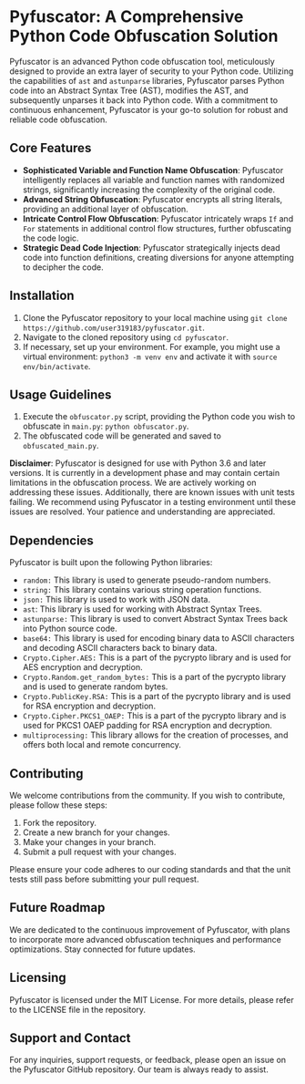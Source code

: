 # Pyfuscator: A Comprehensive Python Code Obfuscation Solution

Pyfuscator is an advanced Python code obfuscation tool, meticulously designed to provide an extra layer of security to your Python code. Utilizing the capabilities of `ast` and `astunparse` libraries, Pyfuscator parses Python code into an Abstract Syntax Tree (AST), modifies the AST, and subsequently unparses it back into Python code. With a commitment to continuous enhancement, Pyfuscator is your go-to solution for robust and reliable code obfuscation.

## Core Features

- **Sophisticated Variable and Function Name Obfuscation**: Pyfuscator intelligently replaces all variable and function names with randomized strings, significantly increasing the complexity of the original code.
- **Advanced String Obfuscation**: Pyfuscator encrypts all string literals, providing an additional layer of obfuscation.
- **Intricate Control Flow Obfuscation**: Pyfuscator intricately wraps `If` and `For` statements in additional control flow structures, further obfuscating the code logic.
- **Strategic Dead Code Injection**: Pyfuscator strategically injects dead code into function definitions, creating diversions for anyone attempting to decipher the code.

## Installation

1. Clone the Pyfuscator repository to your local machine using `git clone https://github.com/user319183/pyfuscator.git`.
2. Navigate to the cloned repository using `cd pyfuscator`.
3. If necessary, set up your environment. For example, you might use a virtual environment: `python3 -m venv env` and activate it with `source env/bin/activate`.

## Usage Guidelines

1. Execute the `obfuscator.py` script, providing the Python code you wish to obfuscate in `main.py`: `python obfuscator.py`.
2. The obfuscated code will be generated and saved to `obfuscated_main.py`.

**Disclaimer**: Pyfuscator is designed for use with Python 3.6 and later versions. It is currently in a development phase and may contain certain limitations in the obfuscation process. We are actively working on addressing these issues. Additionally, there are known issues with unit tests failing. We recommend using Pyfuscator in a testing environment until these issues are resolved. Your patience and understanding are appreciated.

## Dependencies

Pyfuscator is built upon the following Python libraries:

- `random:` This library is used to generate pseudo-random numbers.
- `string:` This library contains various string operation functions.
- `json:` This library is used to work with JSON data.
- `ast`: This library is used for working with Abstract Syntax Trees.
- `astunparse:` This library is used to convert Abstract Syntax Trees back into Python source code.
- `base64:` This library is used for encoding binary data to ASCII characters and decoding ASCII characters back to binary data.
- `Crypto.Cipher.AES:` This is a part of the pycrypto library and is used for AES encryption and decryption.
- `Crypto.Random.get_random_bytes:` This is a part of the pycrypto library and is used to generate random bytes.
- `Crypto.PublicKey.RSA:` This is a part of the pycrypto library and is used for RSA encryption and decryption.
- `Crypto.Cipher.PKCS1_OAEP:` This is a part of the pycrypto library and is used for PKCS1 OAEP padding for RSA encryption and decryption.
- `multiprocessing:` This library allows for the creation of processes, and offers both local and remote concurrency.

## Contributing

We welcome contributions from the community. If you wish to contribute, please follow these steps:

1. Fork the repository.
2. Create a new branch for your changes.
3. Make your changes in your branch.
4. Submit a pull request with your changes.

Please ensure your code adheres to our coding standards and that the unit tests still pass before submitting your pull request.

## Future Roadmap

We are dedicated to the continuous improvement of Pyfuscator, with plans to incorporate more advanced obfuscation techniques and performance optimizations. Stay connected for future updates.

## Licensing

Pyfuscator is licensed under the MIT License. For more details, please refer to the LICENSE file in the repository.

## Support and Contact

For any inquiries, support requests, or feedback, please open an issue on the Pyfuscator GitHub repository. Our team is always ready to assist.
